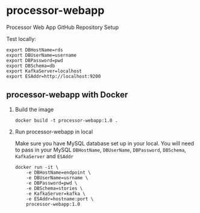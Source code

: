 # processor-webapp
Processor Web App GitHub Repository Setup

Test locally:
```.env
export DBHostName=rds
export DBUserName=username
export DBPassword=pwd
export DBSchema=db
export KafkaServer=localhost
export ESAddr=http://localhost:9200
```
## processor-webapp with Docker

1. Build the image

    ```
    docker build -t processor-webapp:1.0 .
    ```

2. Run processor-webapp in local

   Make sure you have MySQL database set up in your local.
   You will need to pass in your MySQL `DBHostName`, `DBUserName`, `DBPassword`, `DBSchema`, `KafkaServer` and `ESAddr`

    ```
    docker run -it \
        -e DBHostName=endpoint \
        -e DBUserName=usrname \
        -e DBPassword=pwd \
        -e DBSchema=stories \
        -e KafkaServer=kafka \
        -e ESAddr=hostname:port \
        processor-webapp:1.0
    ```  